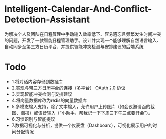# Intelligent-Calendar-And-Conflict-Detection-Assistant
为解决个人及团队在日程管理中手动输入效率低下、容易遗忘且频繁发生时间冲突的问题，开发了一款智能日程管理助手。设计并实现一个能够理解自然语言输入、自动同步至第三方日历平台、并提供智能冲突检测与安排建议的后端系统

# Todo
- 1.将对话内容存储到数据库
- 2.实现与带三方日历平台的连接（多平台） OAuth 2.0 协议
- 3.实现智能冲突检测与安排建议
- 4.将向量数据库改为redis的向量数据库
- 5.多模态输入支持，除了文本输入，允许用户上传图片（如会议邀请函的截图、海报）或语音输入（“小助手，帮我记一下下周三下午三点要开会”）。
- 6.习惯识别与智能提议
- 7.数据可视化与分析，提供一个仪表盘（Dashboard），可视化展示用户的时间分配情况